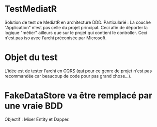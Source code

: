 # TestMediatR
Solution de test de MediatR en architecture DDD.
Particularié : La couche "Application" n'est pas celle du projet principal. Ceci afin de déporter la logique "métier" ailleurs que sur le projet qui contient le controller.
Ceci n'est pas iso avec l'archi préconisée par Microsoft.

# Objet du test
L'idée est de tester l'archi en CQRS (qui pour ce genre de projet n'est pas recommandée car beaucoup de code pour pas grand chose...).

# FakeDataStore va être remplacé par une vraie BDD
Objectif : Mixer Entity et Dapper.
